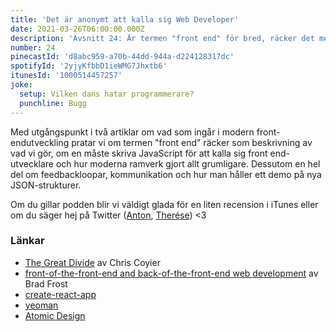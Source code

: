 ```yaml
---
title: 'Det är anonymt att kalla sig Web Developer'
date: 2021-03-26T06:00:00.000Z
description: 'Avsnitt 24: Är termen "front end" för bred, räcker det med att skriva HTML & CSS och mycket annat.'
number: 24
pinecastId: 'd8abc959-a70b-44dd-944a-d224128317dc'
spotifyId: '2yjyKfbbD1ieWMG7Jhxtb6'
itunesId: '1000514457257'
joke:
  setup: Vilken dans hatar programmerare?
  punchline: Bugg
---
```


Med utgångspunkt i två artiklar om vad som ingår i modern front-endutveckling pratar vi om termen "front end" räcker som beskrivning av vad vi gör, om en måste skriva JavaScript för att kalla sig front end-utvecklare och hur moderna ramverk gjort allt grumligare. Dessutom en hel del om feedbackloopar, kommunikation och hur man håller ett demo på nya JSON-strukturer.

Om du gillar podden blir vi väldigt glada för en liten recension i iTunes eller om du säger hej på Twitter ([Anton](https://twitter.com/Awnton), [Therése](https://twitter.com/tkomstadius)) <3

### Länkar

- [The Great Divide](https://css-tricks.com/the-great-divide/) av Chris Coyier
- [front-of-the-front-end and back-of-the-front-end web development](https://bradfrost.com/blog/post/front-of-the-front-end-and-back-of-the-front-end-web-development/) av Brad Frost
- [create-react-app](https://create-react-app.dev/)
- [yeoman](https://yeoman.io/)
- [Atomic Design](https://bradfrost.com/blog/post/atomic-web-design/)
